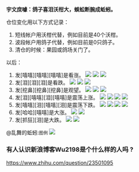 **宇文庶噱：鸽子喜泪沃柑大，蜈蚣断腕成蚯蚓。**

仓位变化用以下方式记录：
1. 短线帐户用沃柑代替，例如目前是40个沃柑。
2. 波段帐户用鸽子代替，例如目前是0只鸽子。
3. 清仓的时候：果园或鸽场关门了。

以后：
1. 发[嘻嘻][嘻嘻][嘻嘻]是看涨。
![](https://img.t.sinajs.cn/t4/appstyle/expression/ext/normal/33/2018new_xixi_org.png)
![](https://img.t.sinajs.cn/t4/appstyle/expression/ext/normal/33/2018new_xixi_org.png)
![](https://img.t.sinajs.cn/t4/appstyle/expression/ext/normal/33/2018new_xixi_org.png)
2. 发[泪][泪][泪]是看跌。
![](https://img.t.sinajs.cn/t4/appstyle/expression/ext/normal/6e/2018new_leimu_org.png)
![](https://img.t.sinajs.cn/t4/appstyle/expression/ext/normal/6e/2018new_leimu_org.png)
![](https://img.t.sinajs.cn/t4/appstyle/expression/ext/normal/6e/2018new_leimu_org.png)
3. 发[挖鼻][挖鼻][挖鼻]是观望。
![](https://img.t.sinajs.cn/t4/appstyle/expression/ext/normal/9a/2018new_wabi_thumb.png)
![](https://img.t.sinajs.cn/t4/appstyle/expression/ext/normal/9a/2018new_wabi_thumb.png)
![](https://img.t.sinajs.cn/t4/appstyle/expression/ext/normal/9a/2018new_wabi_thumb.png)
4. 发[泪][嘻嘻][泪][嘻嘻]是震荡上涨。
![](https://img.t.sinajs.cn/t4/appstyle/expression/ext/normal/6e/2018new_leimu_org.png)
![](https://img.t.sinajs.cn/t4/appstyle/expression/ext/normal/33/2018new_xixi_org.png)
![](https://img.t.sinajs.cn/t4/appstyle/expression/ext/normal/6e/2018new_leimu_org.png)
![](https://img.t.sinajs.cn/t4/appstyle/expression/ext/normal/33/2018new_xixi_org.png)
5. 发[嘻嘻][泪][嘻嘻][泪]是震荡下跌。
![](https://img.t.sinajs.cn/t4/appstyle/expression/ext/normal/33/2018new_xixi_org.png)
![](https://img.t.sinajs.cn/t4/appstyle/expression/ext/normal/6e/2018new_leimu_org.png)
![](https://img.t.sinajs.cn/t4/appstyle/expression/ext/normal/33/2018new_xixi_org.png)
![](https://img.t.sinajs.cn/t4/appstyle/expression/ext/normal/6e/2018new_leimu_org.png)
6. 发[哈哈][嘻嘻]是大涨。
![](https://img.t.sinajs.cn/t4/appstyle/expression/ext/normal/8f/2018new_haha_org.png)
![](https://img.t.sinajs.cn/t4/appstyle/expression/ext/normal/33/2018new_xixi_org.png)
7. 发[抓狂][泪]是大跌。
![](https://img.t.sinajs.cn/t4/appstyle/expression/ext/normal/17/2018new_zhuakuang_org.png)
![](https://img.t.sinajs.cn/t4/appstyle/expression/ext/normal/6e/2018new_leimu_org.png)

@乱舞的蚯蚓:`图例`
![](https://wx1.sinaimg.cn/mw1024/65583be5ly1gd3v3vxar0j20u0140440.jpg)

### 有人认识新浪博客Wu2198是个什么样的人吗 ?
https://www.zhihu.com/question/23501095
